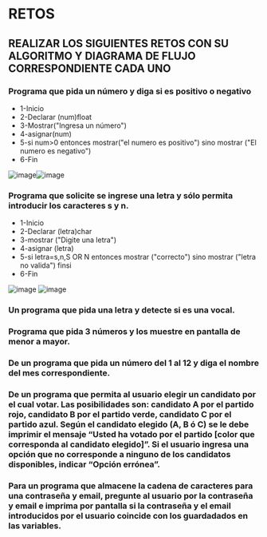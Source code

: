 # RETOS
## REALIZAR LOS SIGUIENTES RETOS CON SU ALGORITMO Y DIAGRAMA DE FLUJO CORRESPONDIENTE CADA UNO 

### Programa que pida un número y diga si es positivo o negativo
* 1-Inicio
* 2-Declarar (num)float
* 3-Mostrar("Ingresa un número")
* 4-asignar(num)
* 5-si num>0 entonces
      mostrar("el numero es positivo")
    sino mostrar ("El numero es negativo")
* 6-Fin

![image](https://user-images.githubusercontent.com/104279722/167274574-eb3a6987-ee85-441f-a24e-a18c2d6e79df.png)![image](https://user-images.githubusercontent.com/104279722/167274840-739392fe-c13f-4196-b15f-2c86071a7839.png)




### Programa que solicite se ingrese una letra y sólo permita introducir los caracteres s y n.

* 1-Inicio
* 2-Declarar (letra)char
* 3-mostrar ("Digite una letra")
* 4-asignar (letra)
* 5-si letra=s,n,S OR N entonces
            mostrar ("correcto")
          sino mostrar ("letra no valida")
        finsi
* 6-Fin

![image](https://user-images.githubusercontent.com/104279722/167275724-b30c55d0-991f-4383-8433-b392224156d5.png)
![image](https://user-images.githubusercontent.com/104279722/167275730-302d2640-e958-4834-83f3-14d16f91f981.png)




### Un programa que pida una letra y detecte si es una vocal. 
### Programa que pida 3 números y los muestre en pantalla de menor a mayor.  
### De un programa que pida un número del 1 al 12 y diga el nombre del mes correspondiente.
### De un programa que permita al usuario elegir un candidato por el cual votar. Las posibilidades son: candidato A por el partido rojo, candidato B por el partido verde, candidato C por el partido azul. Según el candidato elegido (A, B ó C) se le debe imprimir el mensaje “Usted ha votado por el partido [color que corresponda al candidato elegido]”. Si el usuario ingresa una opción que no corresponde a ninguno de los candidatos disponibles, indicar “Opción errónea”.
### Para un programa que almacene la cadena de caracteres para una contraseña y email, pregunte al usuario por la contraseña y email e imprima por pantalla si la contraseña y el email introducidos por el usuario coincide con los guardadados en las variables.
